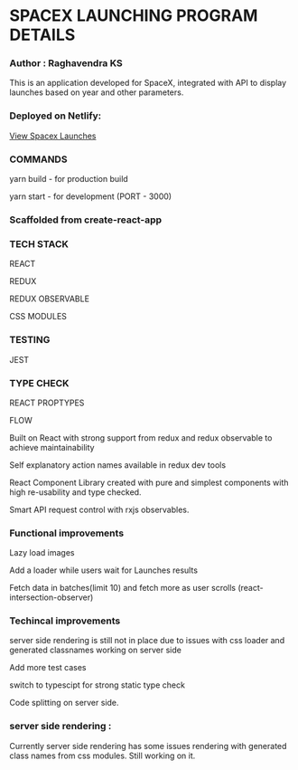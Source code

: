 # SPACEX LAUNCHING PROGRAM DETAILS

### Author : Raghavendra KS

This is an application developed for SpaceX, integrated with API to display launches based on year and other parameters.

### Deployed on Netlify:

[View Spacex Launches](https://spacex-p.netlify.app/)



### COMMANDS
yarn build  - for production build


yarn start - for development (PORT - 3000)



### Scaffolded from create-react-app


### TECH STACK
REACT


REDUX


REDUX OBSERVABLE


CSS MODULES 

### TESTING 


JEST

### TYPE CHECK


REACT PROPTYPES


FLOW



Built on React with strong support from redux and redux observable to achieve  maintainability

Self explanatory action names available in redux dev tools

React Component Library created with pure and simplest components with high re-usability and type checked.

Smart API request control with rxjs observables.


### Functional improvements

Lazy load images 


Add a loader while users wait for Launches results


Fetch data in batches(limit 10) and fetch more  as user scrolls (react-intersection-observer)

### Techincal improvements

server side rendering is still not in place due to issues with css loader and generated classnames working on server side


Add more test cases


switch to typescipt for strong static type check


Code splitting on server side.


### server side rendering :
Currently server side rendering has some issues rendering with generated class names from css modules. Still working on it.



